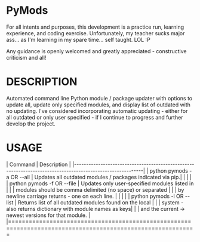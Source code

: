 # PyMods
For all intents and purposes, this development is a practice run, learning experience, and coding exercise. Unfortunately,
my teacher sucks major ass... as I'm learning in my spare time... self taught. LOL :P

Any guidance is openly welcomed and greatly appreciated - constructive criticism and all! 

DESCRIPTION
=============================
Automated command line Python module / package updater with options to update all, update only specified modules, and display list of outdated with no updating.
I've considered incorporating automatic updating - either for all outdated or only user specified - if I continue to progress and further develop the project.

USAGE
=============================================================================================================
| 	Command										|	Description												|
|-----------------------------------------------------------------------------------------------------------|
| python pymods -a OR --all						| Updates all outdated modules / packages indicated via pip.|
|												|															|
| python pymods -f OR --file **<filepath>**		| Updates only user-specified modules listed in <filepath>	|
|												| modules should be comma delimited (no space) or separated	|
|												| by newline carriage returns - one on each line.			|
|												|															|
| python pymods -l OR --list					| Returns list of all outdated modules found on the local	|
|												| system - also returns dictionary with module names as keys|
|												| and the current -> newest versions for that module.		|
|============================================================================================================
